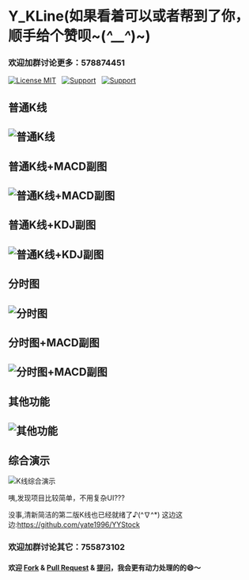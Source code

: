 # Y_KLine(如果看着可以或者帮到了你，顺手给个赞呗~(*^__^*)~)

### 欢迎加群讨论更多：578874451
[![License MIT](https://img.shields.io/badge/license-MIT-green.svg?style=flat)]() &nbsp;
[![Support](https://img.shields.io/badge/support-iOS7.0+-blue.svg?style=flat)]() &nbsp;
[![Support](https://img.shields.io/badge/support-Autolayout-orange.svg?style=flatt)]() &nbsp;


## 普通K线

![普通K线](http://images2015.cnblogs.com/blog/784141/201605/784141-20160512232207577-321982028.png)
---
## 普通K线+MACD副图

![普通K线+MACD副图](http://images2015.cnblogs.com/blog/784141/201605/784141-20160512232150452-239970289.png)
---
## 普通K线+KDJ副图

![普通K线+KDJ副图](http://images2015.cnblogs.com/blog/784141/201605/784141-20160512232158515-2083550522.png)
---
## 分时图

![分时图](http://images2015.cnblogs.com/blog/784141/201605/784141-20160512232213202-486002469.png)
---
## 分时图+MACD副图

![分时图+MACD副图](http://images2015.cnblogs.com/blog/784141/201605/784141-20160512232142827-1554494273.png)
---
## 其他功能

![其他功能](http://images2015.cnblogs.com/blog/784141/201605/784141-20160512232934905-1866701052.png)
---
## 综合演示

![K线综合演示](http://images2015.cnblogs.com/blog/784141/201605/784141-20160512231537202-1121097756.gif)

咦,发现项目比较简单，不用复杂UI???

没事,清新简洁的第二版K线也已经就绪了♪(^∇^*) 
这边这边:https://github.com/yate1996/YYStock

### 欢迎加群讨论其它：755873102

#### 欢迎 [Fork](https://github.com/yate1996/Y_KLine/fork) & [Pull Request](https://github.com/yate1996/Y_KLine/pulls) & [提问](https://github.com/yate1996/Y_KLine/issues/new)，我会更有动力处理的的😄～


